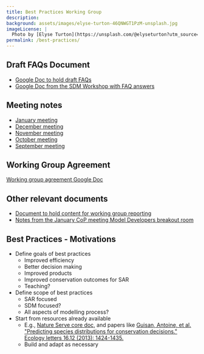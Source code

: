 ```yaml
---
title: Best Practices Working Group
description: 
background: assets/images/elyse-turton-46QNWGT1PzM-unsplash.jpg
imageLicense: |
  Photo by [Elyse Turton](https://unsplash.com/@elyseturton?utm_source=unsplash&utm_medium=referral&utm_content=creditCopyText) on [Unsplash](https://unsplash.com/@elyseturton?utm_source=unsplash&utm_medium=referral&utm_content=creditCopyText)  
permalink: /best-practices/
---
```



## Draft FAQs Document

- [Google Doc to hold draft FAQs](https://docs.google.com/document/d/1wx3P542CdovUbkNuaawxAS9MlH7bXVbAFjAhGLmUY4E/edit?usp=sharing)
- [Google Doc from the SDM Workshop with FAQ answers](https://docs.google.com/document/d/1B2nS2TBpZknkbwvNwEjr9rYklHyvHOYMrury1-Rvprc/edit?usp=sharing)

## Meeting notes
- [January meeting](https://docs.google.com/document/d/1kHVrfB7m8cqgECG9tioXyxkie0ory2RQZHnc71dumH8/edit?usp=sharing)
- [December meeting](https://docs.google.com/document/d/1G7h7wsYz7eDH_hrwZw6TnBCuv4rJS87axTIBqg_sDUY/edit#)
- [November meeting](https://docs.google.com/document/d/1MxAWvO1HY82Od4cdKkZ1kiOJ6nA5Vvne_zbQilbd8vU/edit?usp=sharing)
- [October meeting](https://docs.google.com/document/d/1KigG_eLuX_hdnboL_SY4yI0vjjet5iyGY4ruIOJ2_U8/edit?usp=sharing)
- [September meeting](https://docs.google.com/document/d/1mgDBAGaFtPiOcB0gi5zhj_FSJYuaU2_dKJXWJaeJyx4/edit?usp=sharing)


## Working Group Agreement
[Working group agreement Google Doc](https://docs.google.com/document/d/1__4TuHTvPrxHGrYIUbUozLvxt03hA9pfhLBS0lNVk-g/edit?usp=sharing)

## Other relevant documents

- [Document to hold content for working group reporting](https://docs.google.com/document/d/1vcPZxa5hLjyLlJGYTeJX1LAsIbS5cK80EM2WwLzvUeQ/edit?usp=sharing)
- [Notes from the January CoP meeting Model Developers breakout room](https://docs.google.com/document/d/1FXoo42RfC8Z5SdYJSiiHDE1FaHVum8tPZl1oPHpHyHI/edit?usp=sharing)

## Best Practices - Motivations

- Define goals of best practices
  - Improved efficiency
  - Better decision making
  - Improved products
  - Improved conservation outcomes for SAR
  - Teaching?
- Define scope of best practices
  - SAR focused
  - SDM focused?
  - All aspects of modelling process?
- Start from resources already available
  - E.g., [Nature Serve core doc](https://docs.google.com/document/d/1uzlh6aBrVV6u6Ben_6msPXD8nrCd3-AmxGdWP1EjOxo/edit?usp=sharing), and papers like [Guisan, Antoine, et al. "Predicting species distributions for conservation decisions." Ecology letters 16.12 (2013): 1424-1435.](https://doi.org/10.1111/ele.12189)
  - Build and adapt as necessary


